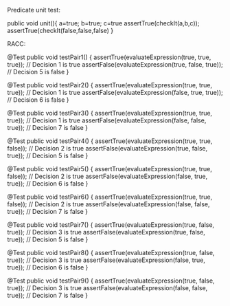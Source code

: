Predicate unit test:

public void unit(){
a=true;
b=true;
c=true
assertTrue(checkIt(a,b,c));
assertTrue(checkIt(false,false,false)
}


RACC:

  
  @Test
    public void testPair1() {
        assertTrue(evaluateExpression(true, true, true));  // Decision 1 is true
        assertFalse(evaluateExpression(true, false, true)); // Decision 5 is false
    }

  @Test
    public void testPair2() {
        assertTrue(evaluateExpression(true, true, true));  // Decision 1 is true
        assertFalse(evaluateExpression(false, true, true)); // Decision 6 is false
    }

  @Test
    public void testPair3() {
        assertTrue(evaluateExpression(true, true, true));  // Decision 1 is true
        assertFalse(evaluateExpression(false, false, true)); // Decision 7 is false
    }

  @Test
    public void testPair4() {
        assertTrue(evaluateExpression(true, true, false));  // Decision 2 is true
        assertFalse(evaluateExpression(true, false, true)); // Decision 5 is false
    }

  @Test
    public void testPair5() {
        assertTrue(evaluateExpression(true, true, false));  // Decision 2 is true
        assertFalse(evaluateExpression(false, true, true)); // Decision 6 is false
    }

  @Test
    public void testPair6() {
        assertTrue(evaluateExpression(true, true, false));  // Decision 2 is true
        assertFalse(evaluateExpression(false, false, true)); // Decision 7 is false
    }

  @Test
    public void testPair7() {
        assertTrue(evaluateExpression(true, false, true));  // Decision 3 is true
        assertFalse(evaluateExpression(true, false, true)); // Decision 5 is false
    }

  @Test
    public void testPair8() {
        assertTrue(evaluateExpression(true, false, true));  // Decision 3 is true
        assertFalse(evaluateExpression(false, true, true)); // Decision 6 is false
    }

  @Test
    public void testPair9() {
        assertTrue(evaluateExpression(true, false, true));  // Decision 3 is true
        assertFalse(evaluateExpression(false, false, true)); // Decision 7 is false
    }


    

